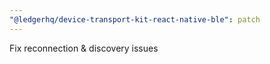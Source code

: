 ```yaml
---
"@ledgerhq/device-transport-kit-react-native-ble": patch
---
```


Fix reconnection & discovery issues
